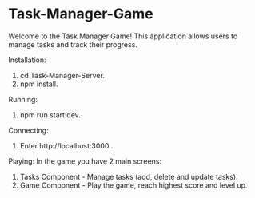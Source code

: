 # Task-Manager-Game 
Welcome to the Task Manager Game! This application allows users to manage tasks and track their progress.

Installation:
1. cd Task-Manager-Server.
2. npm install.

Running: 
1. npm run start:dev.

Connecting: 
1. Enter http://localhost:3000 .

Playing: 
In the game you have 2 main screens:
1. Tasks Component - Manage tasks (add, delete and update tasks).
2. Game Component - Play the game, reach highest score and level up.